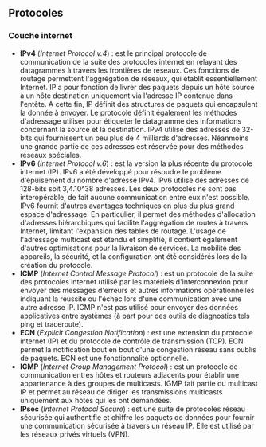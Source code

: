 ## Protocoles

### Couche internet

* **IPv4** (*Internet Protocol v.4*) : est le principal protocole de communication de la suite des protocoles internet en
relayant des datagrammes à travers les frontières de réseaux. Ces fonctions de routage permettent l'aggrégation de réseaux, qui
établit essentiellement Internet. IP a pour fonction de livrer des paquets depuis un hôte source à un hôte destination
uniquement via l'adresse IP contenue dans l'entête. A cette fin, IP définit des structures de paquets qui encapsulent la donnée
à envoyer. Le protocole définit également les méthodes d'adressage utiliser pour étiqueter le datagramme des informations
concernant la source et la destination. IPv4 utilise des adresses de 32-bits qui fournissent un peu plus de 4 milliards
d'adresses. Néanmoins une grande partie de ces adresses est réservée pour des méthodes réseaux spéciales.
* **IPv6** (*Internet Protocol v.6*) : est la version la plus récente du protocole internet (IP). IPv6 a été développé pour
résoudre le problème d'épuisement du nombre d'adresse IPv4. IPv6 utilise des adresses de 128-bits soit 3,4.10^38 adresses. Les
deux protocoles ne sont pas interopérable, de fait aucune communication entre eux n'est possible. IPv6 fournit d'autres
avantages techniques en plus du plus grand espace d'adressage. En particulier, il permet des méthodes d'allocation d'adresses
hiérarchiques qui facilite l'aggrégation de routes à travers Internet, limitant l'expansion des tables de routage. L'usage de
l'adressage multicast est étendu et simplifié, il contient également d'autres optimisations pour la livraison de services. La
mobilité des appareils, la sécurité, et la configuration ont été considérés lors de la création du protocole.
* **ICMP** (*Internet Control Message Protocol*) : est un protocole de la suite des protocoles internet utilisé par les
matériels d'interconnexion pour envoyer des messages d'erreurs et autres informations opérationnelles indiquant la réussite ou
l'échec lors d'une communication avec une autre adresse IP. ICMP n'est pas utilisé pour envoyer des données applicatives entre
systèmes (à part pour des outils de diagnostics tels ping et traceroute).
* **ECN** (*Explicit Congestion Notification*) : est une extension du protocole internet (IP) et du protocole de contrôle de
transmission (TCP). ECN permet la notification bout en bout d'une congestion réseau sans oublis de paquets. ECN est une
fonctionnalité optionnelle.
* **IGMP** (*Internet Group Management Protocol*) : est un protocole de communication entres hôtes et routeurs adjacents pour
établir une appartenance à des groupes de multicasts. IGMP fait partie du multicast IP et permet au réseau de diriger les
transmissions multicasts uniquement aux hôtes qui les ont demandées.
* **IPsec** (*Internet Protocol Secure*) : est une suite de protocoles réseau sécurisée qui authentifie et chiffre les paquets
de données pour fournir une communication sécurisée à travers un réseau IP. Elle est utilisé par les réseaux privés virtuels
(VPN).
